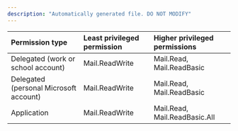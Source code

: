 ```yaml
---
description: "Automatically generated file. DO NOT MODIFY"
---
```


|Permission type|Least privileged permission|Higher privileged permissions|
|:---|:---|:---|
|Delegated (work or school account)|Mail.ReadWrite|Mail.Read, Mail.ReadBasic|
|Delegated (personal Microsoft account)|Mail.ReadWrite|Mail.Read, Mail.ReadBasic|
|Application|Mail.ReadWrite|Mail.Read, Mail.ReadBasic.All|

